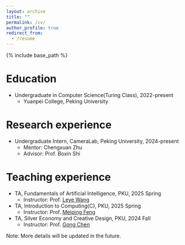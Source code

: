 ```yaml
---
layout: archive
title: ""
permalink: /cv/
author_profile: true
redirect_from:
  - /resume
---
```


{% include base_path %}

Education
======

* Undergraduate in Computer Science(Turing Class), 2022-present
  * Yuanpei College, Peking University

Research experience
======

* Undergraduate Intern, CameraLab, Peking University, 2024-present
  * Mentor: Chengxuan Zhu
  * Advisor: Prof. Boxin Shi

Teaching experience
======
* TA, Fundamentals of Artificial Intelligence, PKU, 2025 Spring
  * Instructor: Prof. [Leye Wang](https://wangleye.github.io)
* TA, Introduction to Computing(C), PKU, 2025 Spring
  * Instructor: Prof. [Meiping Feng](https://ele.pku.edu.cn/info/1023/1997.htm)
* TA, Silver Economy and Creative Design, PKU, 2024 Fall
  * Instructor: Prof. [Gong Chen](https://ipr.pku.edu.cn/jsdw/zzjs/233824.htm)

Note: More details will be updated in the future.
